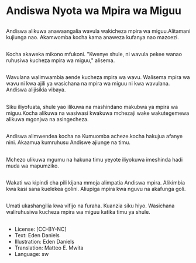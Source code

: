 # Andiswa Nyota wa Mpira wa Miguu

##
Andiswa alikuwa anawaangalia wavula wakicheza mpira wa miguu.Alitamani kujiunga nao. Akamwomba kocha kama anaweza kufanya nao mazoezi.

##
Kocha akaweka mikono mfukoni. "Kwenye shule, ni wavula pekee wanao ruhusiwa kucheza mpira wa miguu," alisema.

##
Wavulana walimwambia aende kucheza mpira wa wavu. Walisema mpira wa wavu ni kwa ajili ya wasichana na mpira wa miguu ni kwa wavulana. Andiswa alijisikia vibaya.

##
Siku iliyofuata, shule yao ilikuwa na mashindano makubwa ya mpira wa miguu.Kocha alikuwa na wasiwasi kwakuwa mchezaji wake wakutegemewa alikuwa mgonjwa na asingecheza.

##
Andiswa alimwendea kocha na Kumuomba acheze.kocha hakujua afanye nini. Akaamua kumruhusu Andiswe ajiunge na timu.

##
Mchezo ulikuwa mgumu na hakuna timu yeyote iliyokuwa imeshinda hadi muda wa mapumziko.

##
Wakati wa kipindi cha pili kijana mmoja alimpatia Andiswa mpira. Alikimbia kwa kasi sana kuelekea golini. Aliupiga mpira kwa nguvu na akafunga goli.

##
Umati ukashangilia kwa vifijo na furaha. Kuanzia siku hiyo. Wasichana waliruhusiwa kucheza mpira wa miguu katika timu ya shule.

##
* License: [CC-BY-NC]
* Text: Eden Daniels
* Illustration: Eden Daniels
* Translation: Matteo E. Mwita
* Language: sw

